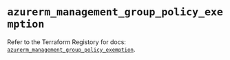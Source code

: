 # `azurerm_management_group_policy_exemption`

Refer to the Terraform Registory for docs: [`azurerm_management_group_policy_exemption`](https://registry.terraform.io/providers/hashicorp/azurerm/3.79.0/docs/resources/management_group_policy_exemption).
